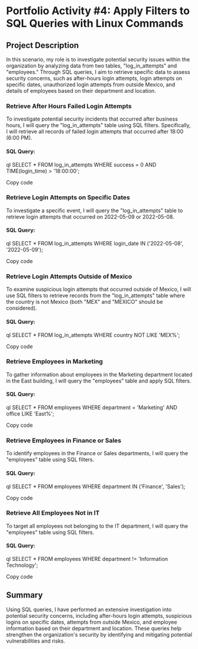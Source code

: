 # Portfolio Activity #4: Apply Filters to SQL Queries with Linux Commands

## Project Description
In this scenario, my role is to investigate potential security issues within the organization by analyzing data from two tables, "log_in_attempts" and "employees." Through SQL queries, I aim to retrieve specific data to assess security concerns, such as after-hours login attempts, login attempts on specific dates, unauthorized login attempts from outside Mexico, and details of employees based on their department and location.

### Retrieve After Hours Failed Login Attempts
To investigate potential security incidents that occurred after business hours, I will query the "log_in_attempts" table using SQL filters. Specifically, I will retrieve all records of failed login attempts that occurred after 18:00 (6:00 PM).

#### SQL Query:
ql
SELECT *
FROM log_in_attempts
WHERE success = 0 AND TIME(login_time) > '18:00:00';


 Copy code


### Retrieve Login Attempts on Specific Dates
To investigate a specific event, I will query the "log_in_attempts" table to retrieve login attempts that occurred on 2022-05-09 or 2022-05-08.

#### SQL Query:
ql
SELECT *
FROM log_in_attempts
WHERE login_date IN ('2022-05-08', '2022-05-09');


 Copy code


### Retrieve Login Attempts Outside of Mexico
To examine suspicious login attempts that occurred outside of Mexico, I will use SQL filters to retrieve records from the "log_in_attempts" table where the country is not Mexico (both "MEX" and "MEXICO" should be considered).

#### SQL Query:
ql
SELECT *
FROM log_in_attempts
WHERE country NOT LIKE 'MEX%';


 Copy code


### Retrieve Employees in Marketing
To gather information about employees in the Marketing department located in the East building, I will query the "employees" table and apply SQL filters.

#### SQL Query:
ql
SELECT *
FROM employees
WHERE department = 'Marketing' AND office LIKE 'East%';


 Copy code


### Retrieve Employees in Finance or Sales
To identify employees in the Finance or Sales departments, I will query the "employees" table using SQL filters.

#### SQL Query:
ql
SELECT *
FROM employees
WHERE department IN ('Finance', 'Sales');


 Copy code


### Retrieve All Employees Not in IT
To target all employees not belonging to the IT department, I will query the "employees" table using SQL filters.

#### SQL Query:
ql
SELECT *
FROM employees
WHERE department != 'Information Technology';


 Copy code


## Summary
Using SQL queries, I have performed an extensive investigation into potential security concerns, including after-hours login attempts, suspicious logins on specific dates, attempts from outside Mexico, and employee information based on their department and location. These queries help strengthen the organization's security by identifying and mitigating potential vulnerabilities and risks.